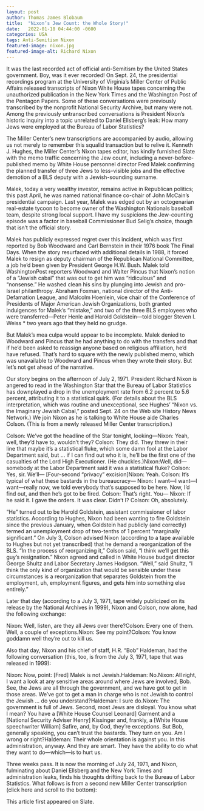 ```yaml
---
layout: post
author: Thomas James Blobaum 
title:  "Nixon’s Jew Count: the Whole Story!"
date:   2022-01-18 04:44:00 -0600
categories: USA 
tags: Anti-Semitism Nixon  
featured-image: nixon.jpg
featured-image-alt: Richard Nixon
---
```

It was the last recorded act of official anti-Semitism by the United States government. Boy, was it ever recorded! On Sept. 24, the presidential recordings program at the University of Virginia’s Miller Center of Public Affairs released transcripts of Nixon White House tapes concerning the unauthorized publication in the New York Times and the Washington Post of the Pentagon Papers. Some of these conversations were previously transcribed by the nonprofit National Security Archive, but many were not. Among the previously untranscribed conversations is President Nixon’s historic inquiry into a topic unrelated to Daniel Ellsberg’s leak: How many Jews were employed at the Bureau of Labor Statistics?

The Miller Center’s new transcriptions are accompanied by audio, allowing us not merely to remember this squalid transaction but to relive it. Kenneth J. Hughes, the Miller Center’s Nixon tapes editor, has kindly furnished Slate with the memo traffic concerning the Jew count, including a never-before-published memo by White House personnel director Fred Malek confirming the planned transfer of three Jews to less-visible jobs and the effective demotion of a BLS deputy with a Jewish-sounding surname.

Malek, today a very wealthy investor, remains active in Republican politics; this past April, he was named national finance co-chair of John McCain’s presidential campaign. Last year, Malek was edged out by an octogenarian real-estate tycoon to become owner of the Washington Nationals baseball team, despite strong local support. I have my suspicions the Jew-counting episode was a factor in baseball Commissioner Bud Selig’s choice, though that isn’t the official story.

Malek has publicly expressed regret over this incident, which was first reported by Bob Woodward and Carl Bernstein in their 1976 book The Final Days. When the story resurfaced with additional details in 1988, it forced Malek to resign as deputy chairman of the Republican National Committee, a job he’d been given by President George H.W. Bush. Malek told WashingtonPost reporters Woodward and Walter Pincus that Nixon’s notion of a “Jewish cabal” that was out to get him was “ridiculous” and “nonsense.” He washed clean his sins by plunging into Jewish and pro-Israel philanthropy. Abraham Foxman, national director of the Anti-Defamation League, and Malcolm Hoenlein, vice chair of the Conference of Presidents of Major American Jewish Organizations, both granted indulgences for Malek’s “mistake,” and two of the three BLS employees who were transferred—Peter Henle and Harold Goldstein—told blogger Steven I. Weiss * two years ago that they held no grudge.

But Malek’s mea culpa would appear to be incomplete. Malek denied to Woodward and Pincus that he had anything to do with the transfers and that if he’d been asked to reassign anyone based on religious affiliation, he’d have refused. That’s hard to square with the newly published memo, which was unavailable to Woodward and Pincus when they wrote their story. But let’s not get ahead of the narrative.

Our story begins on the afternoon of July 2, 1971. President Richard Nixon is angered to read in the Washington Star that the Bureau of Labor Statistics has downplayed a drop in the unemployment rate from 6.2 percent to 5.6 percent, attributing it to a statistical quirk. (For details about the BLS interpretation, which was routine and unexceptional, see Hughes’ “Nixon vs. the Imaginary Jewish Cabal,” posted Sept. 24 on the Web site History News Network.) We join Nixon as he is talking to White House aide Charles Colson. (This is from a newly released Miller Center transcription.)

Colson: We’ve got the headline of the Star tonight, looking—Nixon: Yeah, well, they’d have to, wouldn’t they? Colson: They did. They threw in their line that maybe it’s a statistical fluke, which some damn fool at the Labor Department said, but … if I can find out who it is, he’ll be the first one of the casualties of the Lord High Executioner. (He chuckles.)Nixon:Well, did—somebody at the Labor Department said it was a statistical fluke? Colson: Yes, sir. We’ll— [Four-second “privacy” excision]Nixon: Yeah. Colson: It’s typical of what these bastards in the bureaucracy— Nixon: I want—I want—I want—really now, we told everybody that’s supposed to be here. Now, I’d find out, and then he’s got to be fired. Colson: That’s right. You— Nixon: If he said it. I gave the orders. It was clear. Didn’t I? Colson: Oh, absolutely.

“He” turned out to be Harold Goldstein, assistant commissioner of labor statistics. According to Hughes, Nixon had been wanting to fire Goldstein since the previous January, when Goldstein had publicly (and correctly) termed an unemployment drop of two-tenths of 1 percent “marginally significant.” On July 3, Colson advised Nixon (according to a tape available to Hughes but not yet transcribed) that he demand a reorganization of the BLS. “In the process of reorganizing it,” Colson said, “I think we’ll get this guy’s resignation.” Nixon agreed and called in White House budget director George Shultz and Labor Secretary James Hodgson. “Well,” said Shultz, “I think the only kind of organization that would be sensible under these circumstances is a reorganization that separates Goldstein from the employment, uh, employment figures, and gets him into something else entirely.”

Later that day (according to a July 3, 1971, tape widely publicized on its release by the National Archives in 1999), Nixon and Colson, now alone, had the following exchange: 

Nixon: Well, listen, are they all Jews over there?Colson: Every one of them. Well, a couple of exceptions.Nixon: See my point?Colson: You know goddamn well they’re out to kill us.

Also that day, Nixon and his chief of staff, H.R. “Bob” Haldeman, had the following conversation (this, too, is from the July 3, 1971, tape that was released in 1999):

Nixon: Now, point: [Fred] Malek is not Jewish.Haldeman: No.Nixon: All right, I want a look at any sensitive areas around where Jews are involved, Bob. See, the Jews are all through the government, and we have got to get in those areas. We’ve got to get a man in charge who is not Jewish to control the Jewish … do you understand?Haldeman: I sure do.Nixon: The government is full of Jews. Second, most Jews are disloyal. You know what I mean? You have a [White House Counsel Leonard] Garment and a [National Security Adviser Henry] Kissinger and, frankly, a [White House speechwriter William] Safire, and, by God, they’re exceptions. But Bob, generally speaking, you can’t trust the bastards. They turn on you. Am I wrong or right?Haldeman: Their whole orientation is against you. In this administration, anyway. And they are smart. They have the ability to do what they want to do—which—is to hurt us.

Three weeks pass. It is now the morning of July 24, 1971, and Nixon, fulminating about Daniel Ellsberg and the New York Times and administration leaks, finds his thoughts drifting back to the Bureau of Labor Statistics. What follows is from a second new Miller Center transcription (click here and scroll to the bottom):

This article first appeared on Slate. 

<a href="https://slate.com/news-and-politics/2007/09/nixon-s-jew-count-the-whole-story.html" data-iframely-url></a>

